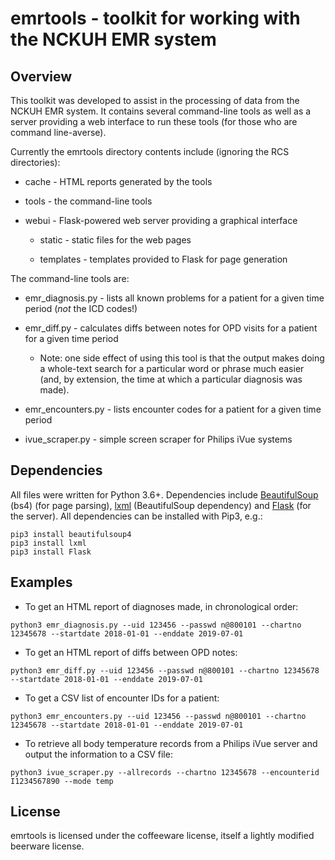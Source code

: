 # emrtools - toolkit for working with the NCKUH EMR system

## Overview

This toolkit was developed to assist in the processing of data from the NCKUH EMR system. It contains several command-line tools as well as a server providing a web interface to run these tools (for those who are command line-averse).

Currently the emrtools directory contents include (ignoring the RCS directories):

* cache - HTML reports generated by the tools

* tools - the command-line tools

* webui - Flask-powered web server providing a graphical interface

  * static - static files for the web pages

  * templates - templates provided to Flask for page generation

The command-line tools are:

* emr_diagnosis.py - lists all known problems for a patient for a given time period (*not* the ICD codes!)

* emr_diff.py - calculates diffs between notes for OPD visits for a patient for a given time period

  * Note: one side effect of using this tool is that the output makes doing a whole-text search for a particular word or phrase much easier (and, by extension, the time at which a particular diagnosis was made).

* emr_encounters.py - lists encounter codes for a patient for a given time period

* ivue_scraper.py - simple screen scraper for Philips iVue systems

## Dependencies

All files were written for Python 3.6+. Dependencies include [BeautifulSoup](https://www.crummy.com/software/BeautifulSoup/) (bs4) (for page parsing), [lxml](https://lxml.de/parsing.html) (BeautifulSoup dependency) and [Flask](https://palletsprojects.com/p/flask/) (for the server). All dependencies can be installed with Pip3, e.g.:

```shell
pip3 install beautifulsoup4
pip3 install lxml
pip3 install Flask
```

## Examples

* To get an HTML report of diagnoses made, in chronological order:

```shell
python3 emr_diagnosis.py --uid 123456 --passwd n@800101 --chartno 12345678 --startdate 2018-01-01 --enddate 2019-07-01
```

* To get an HTML report of diffs between OPD notes:

```shell
python3 emr_diff.py --uid 123456 --passwd n@800101 --chartno 12345678 --startdate 2018-01-01 --enddate 2019-07-01
```

* To get a CSV list of encounter IDs for a patient:

```shell
python3 emr_encounters.py --uid 123456 --passwd n@800101 --chartno 12345678 --startdate 2018-01-01 --enddate 2019-07-01
```

* To retrieve all body temperature records from a Philips iVue server and output the information to a CSV file:

```shell
python3 ivue_scraper.py --allrecords --chartno 12345678 --encounterid I1234567890 --mode temp
```

## License

emrtools is licensed under the coffeeware license, itself a lightly modified beerware license.

